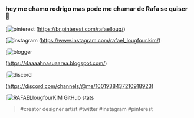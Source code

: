 
### hey me chamo rodrigo mas pode me chamar de Rafa se quiser🖤

[![pinterest](https://img.shields.io/badge/Pinterest-%23E60023.svg?&style=for-the-badge&logo=Pinterest&logoColor=white]) 
(https://br.pinterest.com/rafaelloug/)

[![instagram](https://img.shields.io/badge/Instagram-E4405F?style=for-the-badge&logo=instagram&logoColor=white]) (https://www.instagram.com/rafael_lougfour.kim/)

[![blogger](https://img.shields.io/badge/Blogger-FF5722?style=for-the-badge&logo=blogger&logoColor=white])

(https://4aaaahnasuaarea.blogspot.com/)

[![discord](https://img.shields.io/badge/Discord-7289DA?style=for-the-badge&logo=discord&logoColor=white)

(https://discord.com/channels/@me/1001938437210918923)

[![RAFAELlougfourKIM GitHub stats](https://github-readme-stats.vercel.app/api?username=RAFAELlougfourKIM&shows_icons=true&theme=dark
)



> #creator designer artist #twitter #instagram #pinterest


